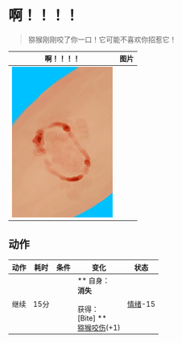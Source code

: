 # 啊！！！！  
> 猕猴刚刚咬了你一口！它可能不喜欢你招惹它！  
  
  啊！！！！  |   图片   
 ----  |  ----:   
   |  <img decoding="async" src="Sprite/MacaqueBite.png" href="a.md" style="max-width:300px;max-height:300px;">   
  
## 动作  
动作  |  耗时  |  条件  |  变化  |  状态  
----  |  ----  |  ----  |  ----  |  ----  
继续<br>  |  15分  |    |  ** 自身：**<br>消失<br><br>** 获得： **<br>** [Bite] **<br>  [猕猴咬伤](W_MacaqueBite.md)(+1)<br>  |  [情绪](Morale.md)-15  


<script>document.title="啊！！！！ - 卡牌生存百科 Card Survival Wiki";</script>